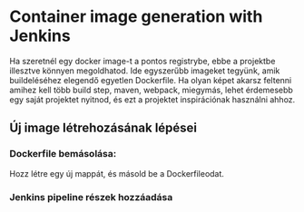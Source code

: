 # Container image generation with Jenkins

Ha szeretnél egy docker image-t a pontos registrybe, ebbe a projektbe illesztve könnyen megoldhatod.
Ide egyszerűbb imageket tegyünk, amik buildeléséhez elegendő egyetlen Dockerfile. 
Ha olyan képet akarsz feltenni amihez kell több build step, maven, webpack, miegymás, 
lehet érdemesebb egy saját projektet nyitnod, és ezt a projektet inspirációnak használni ahhoz.

## Új image létrehozásának lépései

### Dockerfile bemásolása:
Hozz létre egy új mappát, és másold be a Dockerfileodat.

### Jenkins pipeline részek hozzáadása
